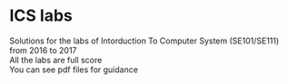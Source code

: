 # ICS labs
Solutions for the labs of Intorduction To Computer System (SE101/SE111) from 2016 to 2017<br>
All the labs are full score<br>
You can see pdf files for guidance
